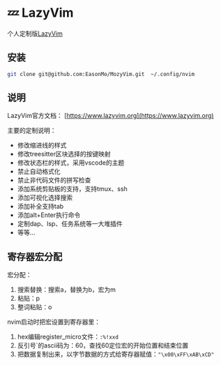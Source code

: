 # 💤 LazyVim

个人定制版[LazyVim](https://github.com/LazyVim/LazyVim)

## 安装

```sh
git clone git@github.com:EasonMo/MozyVim.git  ~/.config/nvim
```

## 说明

LazyVim官方文档： [https://www.lazyvim.org](https://www.lazyvim.org)

主要的定制说明：

- 修改缩进线的样式
- 修改treesitter区块选择的按键映射
- 修改状态栏的样式，采用vscode的主题
- 禁止自动格式化
- 禁止非代码文件的拼写检查
- 添加系统剪贴板的支持，支持tmux、ssh
- 添加可视化选择搜索
- 添加补全支持tab
- 添加alt+Enter执行命令
- 定制dap、lsp、任务系统等一大堆插件
- 等等...

## 寄存器宏分配

宏分配：

1. 搜索替换：搜索a，替换为b，宏为m
2. 粘贴：p
3. 整词粘贴：o

nvim启动时把宏设置到寄存器里：

1. hex编辑register_micro文件：`:%!xxd`
2. 反引号`的ascii码为：60，查找60定位宏的开始位置和结束位置
3. 把数据复制出来，以字节数据的方式给寄存器赋值：`"\x00\xFF\xAB\xCD"`
